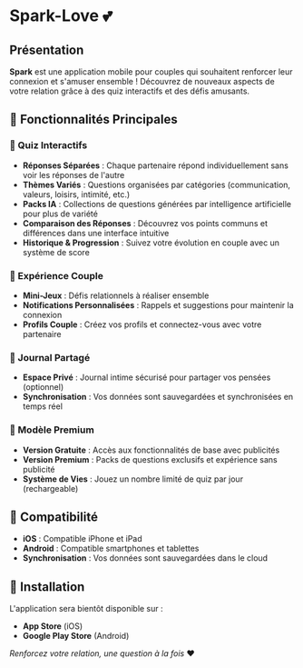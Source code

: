 # Spark-Love 💕

## Présentation

**Spark** est une application mobile pour couples qui souhaitent renforcer leur connexion et s'amuser ensemble ! Découvrez de nouveaux aspects de votre relation grâce à des quiz interactifs et des défis amusants.

## 🎯 Fonctionnalités Principales

### 📝 Quiz Interactifs

- **Réponses Séparées** : Chaque partenaire répond individuellement sans voir les réponses de l'autre
- **Thèmes Variés** : Questions organisées par catégories (communication, valeurs, loisirs, intimité, etc.)
- **Packs IA** : Collections de questions générées par intelligence artificielle pour plus de variété
- **Comparaison des Réponses** : Découvrez vos points communs et différences dans une interface intuitive
- **Historique & Progression** : Suivez votre évolution en couple avec un système de score

### 👥 Expérience Couple

- **Mini-Jeux** : Défis relationnels à réaliser ensemble
- **Notifications Personnalisées** : Rappels et suggestions pour maintenir la connexion
- **Profils Couple** : Créez vos profils et connectez-vous avec votre partenaire

### 📖 Journal Partagé

- **Espace Privé** : Journal intime sécurisé pour partager vos pensées (optionnel)
- **Synchronisation** : Vos données sont sauvegardées et synchronisées en temps réel

### 💎 Modèle Premium

- **Version Gratuite** : Accès aux fonctionnalités de base avec publicités
- **Version Premium** : Packs de questions exclusifs et expérience sans publicité
- **Système de Vies** : Jouez un nombre limité de quiz par jour (rechargeable)

## 📱 Compatibilité

- **iOS** : Compatible iPhone et iPad
- **Android** : Compatible smartphones et tablettes
- **Synchronisation** : Vos données sont sauvegardées dans le cloud

## 🚀 Installation

L'application sera bientôt disponible sur :

- **App Store** (iOS)
- **Google Play Store** (Android)

*Renforcez votre relation, une question à la fois* ❤️
